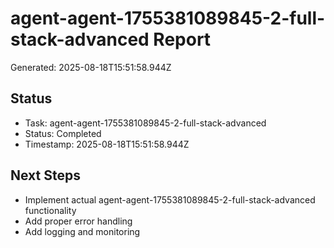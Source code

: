 # agent-agent-1755381089845-2-full-stack-advanced Report

Generated: 2025-08-18T15:51:58.944Z

## Status
- Task: agent-agent-1755381089845-2-full-stack-advanced
- Status: Completed
- Timestamp: 2025-08-18T15:51:58.944Z

## Next Steps
- Implement actual agent-agent-1755381089845-2-full-stack-advanced functionality
- Add proper error handling
- Add logging and monitoring

